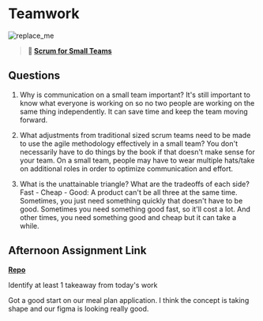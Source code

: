 # Teamwork

![replace_me](https://codeworks.blob.core.windows.net/public/assets/img/illustrations/placeholder.svg)

> **📖 [Scrum for Small Teams](https://codeworksacademy.com/fs-student-guide/resources/wk8-9/02-Scrum-For-Small-Teams)**

## Questions

1. Why is communication on a small team important?
It's still important to know what everyone is working on so no two people are working on the same thing independently. It can save time and keep the team moving forward.

2. What adjustments from traditional sized scrum teams need to be made to use the agile methodology effectively in a small team?
You don't necessarily have to do things by the book if that doesn't make sense for your team. On a small team, people may have to wear multiple hats/take on additional roles in order to optimize communication and effort.

3. What is the unattainable triangle? What are the tradeoffs of each side?
Fast - Cheap - Good: A product can't be all three at the same time. Sometimes, you just need something quickly that doesn't have to be good. Sometimes you need something good fast, so it'll cost a lot. And other times, you need something good and cheap but it can take a while. 

## Afternoon Assignment Link

**[Repo](https://github.com/tebazele/supper-setter-capstone)**

Identify at least 1 takeaway from today's work

Got a good start on our meal plan application. I think the concept is taking shape and our figma is looking really good. 